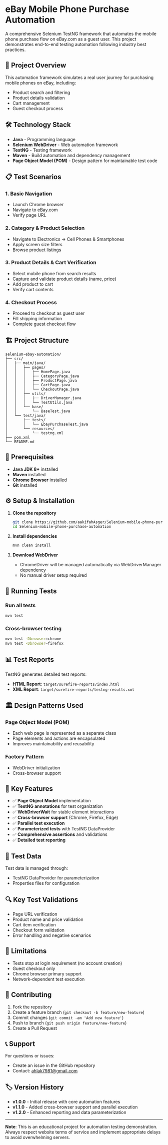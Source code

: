 # eBay Mobile Phone Purchase Automation

A comprehensive Selenium TestNG framework that automates the mobile phone purchase flow on eBay.com as a guest user. This project demonstrates end-to-end testing automation following industry best practices.

## 🚀 Project Overview

This automation framework simulates a real user journey for purchasing mobile phones on eBay, including:
- Product search and filtering
- Product details validation
- Cart management
- Guest checkout process

## 🛠️ Technology Stack

- **Java** - Programming language
- **Selenium WebDriver** - Web automation framework
- **TestNG** - Testing framework
- **Maven** - Build automation and dependency management
- **Page Object Model (POM)** - Design pattern for maintainable test code

## 📋 Test Scenarios

### 1. Basic Navigation
- Launch Chrome browser
- Navigate to eBay.com
- Verify page URL

### 2. Category & Product Selection
- Navigate to Electronics → Cell Phones & Smartphones
- Apply screen size filters
- Browse product listings

### 3. Product Details & Cart Verification
- Select mobile phone from search results
- Capture and validate product details (name, price)
- Add product to cart
- Verify cart contents

### 4. Checkout Process
- Proceed to checkout as guest user
- Fill shipping information
- Complete guest checkout flow

## 🏗️ Project Structure

```
selenium-ebay-automation/
├── src/
│   ├── main/java/
│   │   ├── pages/
│   │   │   ├── HomePage.java
│   │   │   ├── CategoryPage.java
│   │   │   ├── ProductPage.java
│   │   │   ├── CartPage.java
│   │   │   └── CheckoutPage.java
│   │   ├── utils/
│   │   │   ├── DriverManager.java
│   │   │   └── TestUtils.java
│   │   └── base/
│   │       └── BaseTest.java
│   └── test/java/
│       ├── tests/
│       │   └── EbayPurchaseTest.java
│       └── resources/
│           └── testng.xml
├── pom.xml
└── README.md
```

## 🔧 Prerequisites

- **Java JDK 8+** installed
- **Maven** installed
- **Chrome Browser** installed
- **Git** installed

## ⚙️ Setup & Installation

1. **Clone the repository**
   ```bash
   git clone https://github.com/aakifahAsger/Selenium-mobile-phone-purchase-automation.git
   cd Selenium-mobile-phone-purchase-automation
   ```

2. **Install dependencies**
   ```bash
   mvn clean install
   ```

3. **Download WebDriver**
   - ChromeDriver will be managed automatically via WebDriverManager dependency
   - No manual driver setup required

## 🚀 Running Tests

### Run all tests
```bash
mvn test
```


### Cross-browser testing
```bash
mvn test -Dbrowser=chrome
mvn test -Dbrowser=firefox
```

## 📊 Test Reports

TestNG generates detailed test reports:
- **HTML Report**: `target/surefire-reports/index.html`
- **XML Report**: `target/surefire-reports/testng-results.xml`

## 🏛️ Design Patterns Used

### Page Object Model (POM)
- Each web page is represented as a separate class
- Page elements and actions are encapsulated
- Improves maintainability and reusability

### Factory Pattern
- WebDriver initialization
- Cross-browser support

## 📝 Key Features

- ✅ **Page Object Model** implementation
- ✅ **TestNG annotations** for test organization
- ✅ **WebDriverWait** for stable element interactions
- ✅ **Cross-browser support** (Chrome, Firefox, Edge)
- ✅ **Parallel test execution**
- ✅ **Parameterized tests** with TestNG DataProvider
- ✅ **Comprehensive assertions** and validations
- ✅ **Detailed test reporting**

## 🧪 Test Data

Test data is managed through:
- TestNG DataProvider for parameterization
- Properties files for configuration

## 🔍 Key Test Validations

- Page URL verification
- Product name and price validation
- Cart item verification
- Checkout form validation
- Error handling and negative scenarios

## 🚫 Limitations

- Tests stop at login requirement (no account creation)
- Guest checkout only
- Chrome browser primary support
- Network-dependent test execution

## 🤝 Contributing

1. Fork the repository
2. Create a feature branch (`git checkout -b feature/new-feature`)
3. Commit changes (`git commit -am 'Add new feature'`)
4. Push to branch (`git push origin feature/new-feature`)
5. Create a Pull Request

## 📞 Support

For questions or issues:
- Create an issue in the GitHub repository
- Contact: ahlak7981@gmail.com


## 🏷️ Version History

- **v1.0.0** - Initial release with core automation features
- **v1.1.0** - Added cross-browser support and parallel execution
- **v1.2.0** - Enhanced reporting and data parameterization

---

**Note**: This is an educational project for automation testing demonstration. Always respect website terms of service and implement appropriate delays to avoid overwhelming servers.
